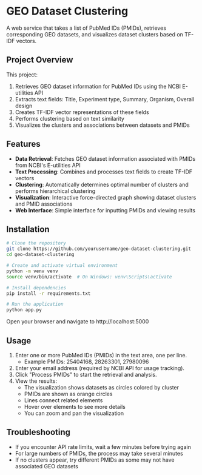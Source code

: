 # GEO Dataset Clustering

A web service that takes a list of PubMed IDs (PMIDs), retrieves corresponding GEO datasets, and visualizes dataset clusters based on TF-IDF vectors.

## Project Overview

This project:
1. Retrieves GEO dataset information for PubMed IDs using the NCBI E-utilities API
2. Extracts text fields: Title, Experiment type, Summary, Organism, Overall design
3. Creates TF-IDF vector representations of these fields
4. Performs clustering based on text similarity
5. Visualizes the clusters and associations between datasets and PMIDs

## Features

- **Data Retrieval**: Fetches GEO dataset information associated with PMIDs from NCBI's E-utilities API
- **Text Processing**: Combines and processes text fields to create TF-IDF vectors
- **Clustering**: Automatically determines optimal number of clusters and performs hierarchical clustering
- **Visualization**: Interactive force-directed graph showing dataset clusters and PMID associations
- **Web Interface**: Simple interface for inputting PMIDs and viewing results

## Installation

```bash
# Clone the repository
git clone https://github.com/yourusername/geo-dataset-clustering.git
cd geo-dataset-clustering

# Create and activate virtual environment
python -m venv venv
source venv/bin/activate  # On Windows: venv\Scripts\activate

# Install dependencies
pip install -r requirements.txt

# Run the application
python app.py
```
Open your browser and navigate to http://localhost:5000

## Usage
1. Enter one or more PubMed IDs (PMIDs) in the text area, one per line.
    - Example PMIDs: 25404168, 28263301, 27980096
2. Enter your email address (required by NCBI API for usage tracking).
3. Click "Process PMIDs" to start the retrieval and analysis.
4. View the results:
   - The visualization shows datasets as circles colored by cluster
   - PMIDs are shown as orange circles
   - Lines connect related elements
   - Hover over elements to see more details
   - You can zoom and pan the visualization

## Troubleshooting
- If you encounter API rate limits, wait a few minutes before trying again
- For large numbers of PMIDs, the process may take several minutes
- If no clusters appear, try different PMIDs as some may not have associated GEO datasets
